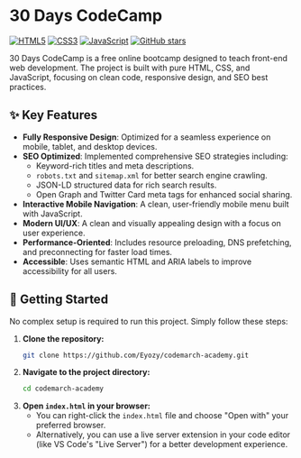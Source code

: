 # 30 Days CodeCamp

[![HTML5](https://img.shields.io/badge/-HTML5-E34F26?style=flat&logo=html5&logoColor=white)](https://developer.mozilla.org/en-US/docs/Web/Guide/HTML/HTML5) [![CSS3](https://img.shields.io/badge/-CSS3-1572B6?style=flat&logo=css3&logoColor=white)](https://developer.mozilla.org/en-US/docs/Web/CSS) [![JavaScript](https://img.shields.io/badge/-JavaScript-F7DF1E?style=flat&logo=javascript&logoColor=black)](https://developer.mozilla.org/en-US/docs/Web/JavaScript) [![GitHub stars](https://img.shields.io/github/stars/Eyozy/Codemarch-Academy?style=flat)](https://github.com/Eyozy/Codemarch-Academy/stargazers)

30 Days CodeCamp is a free online bootcamp designed to teach front-end web development. The project is built with pure HTML, CSS, and JavaScript, focusing on clean code, responsive design, and SEO best practices.

## ✨ Key Features

- **Fully Responsive Design**: Optimized for a seamless experience on mobile, tablet, and desktop devices.
- **SEO Optimized**: Implemented comprehensive SEO strategies including:
  - Keyword-rich titles and meta descriptions.
  - `robots.txt` and `sitemap.xml` for better search engine crawling.
  - JSON-LD structured data for rich search results.
  - Open Graph and Twitter Card meta tags for enhanced social sharing.
- **Interactive Mobile Navigation**: A clean, user-friendly mobile menu built with JavaScript.
- **Modern UI/UX**: A clean and visually appealing design with a focus on user experience.
- **Performance-Oriented**: Includes resource preloading, DNS prefetching, and preconnecting for faster load times.
- **Accessible**: Uses semantic HTML and ARIA labels to improve accessibility for all users.


## 🚀 Getting Started

No complex setup is required to run this project. Simply follow these steps:

1. **Clone the repository:**
   ```bash
   git clone https://github.com/Eyozy/codemarch-academy.git
   ```
2. **Navigate to the project directory:**
   ```bash
   cd codemarch-academy
   ```
3. **Open `index.html` in your browser:**
   - You can right-click the `index.html` file and choose "Open with" your preferred browser.
   - Alternatively, you can use a live server extension in your code editor (like VS Code's "Live Server") for a better development experience.